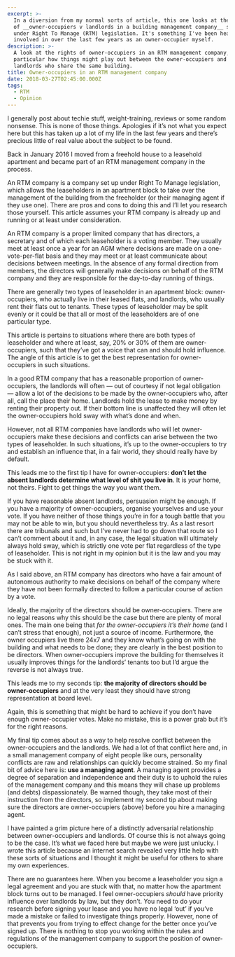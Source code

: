 ```yaml
---
excerpt: >-
  In a diversion from my normal sorts of article, this one looks at the rights
  of __owner-occupiers v landlords in a building management company__ set up
  under Right To Manage (RTM) legislation. It's something I've been heavily
  involved in over the last few years as an owner-occupier myself.
description: >-
  A look at the rights of owner-occupiers in an RTM management company, in
  particular how things might play out between the owner-occupiers and the
  landlords who share the same building.
title: Owner-occupiers in an RTM management company
date: 2018-03-27T02:45:00.000Z
tags:
  - RTM
  - Opinion
---
```

I generally post about techie stuff, weight-training, reviews or some random nonsense. This is none of those things. Apologies if it’s not what you expect here but this has taken up a lot of my life in the last few years and there’s precious little of real value about the subject to be found.

Back in January 2016 I moved from a freehold house to a leasehold apartment and became part of an RTM management company in the process. 

An RTM company is a company set up under Right To Manage legislation, which allows the leaseholders in an apartment block to take over the management of the building from the freeholder (or their managing agent if they use one). There are pros and cons to doing this and I’ll let you research those yourself. This article assumes your RTM company is already up and running or at least under consideration.

An RTM company is a proper limited company that has directors, a secretary and of which each leaseholder is a voting member. They usually meet at least once a year for an AGM where decisions are made on a one-vote-per-flat basis and they may meet or at least communicate about decisions between meetings. In the absence of any formal direction from members, the directors will generally make decisions on behalf of the RTM company and they are responsible for the day-to-day running of things.

There are generally two types of leaseholder in an apartment block: owner-occupiers, who actually live in their leased flats, and landlords, who usually rent their flats out to tenants. These types of leaseholder may be split evenly or it could be that all or most of the leaseholders are of one particular type.

This article is pertains to situations where there are both types of leaseholder and where at least, say, 20% or 30% of them are owner-occupiers, such that they’ve got a voice that can and should hold influence. The angle of this article is to get the best representation for owner-occupiers in such situations.

In a good RTM company that has a reasonable proportion of owner-occupiers, the landlords will often — out of courtesy if not legal obligation — allow a lot of the decisions to be made by the owner-occupiers who, after all, call the place their home. Landlords hold the lease to make money by renting their property out. If their bottom line is unaffected they will often let the owner-occupiers hold sway with what’s done and when.

However, not all RTM companies have landlords who will let owner-occupiers make these decisions and conflicts can arise between the two types of leaseholder. In such situations, it’s up to the owner-occupiers to try and establish an influence that, in a fair world, they should really have by default.

This leads me to the first tip I have for owner-occupiers: **don’t let the absent landlords determine what level of shit you live in**. It is _your_ home, not theirs. Fight to get things the way you want them.

If you have reasonable absent landlords, persuasion might be enough. If you have a majority of owner-occupiers, organise yourselves and use your vote. If you have neither of those things you’re in for a tough battle that you may not be able to win, but you should nevertheless try. As a last resort there are tribunals and such but I’ve never had to go down that route so I can’t comment about it and, in any case, the legal situation will ultimately always hold sway, which is strictly one vote per flat regardless of the type of leaseholder. This is not right in my opinion but it is the law and you may be stuck with it.

As I said above, an RTM company has directors who have a fair amount of autonomous authority to make decisions on behalf of the company where they have not been formally directed to follow a particular course of action by a vote. 

Ideally, the majority of the directors should be owner-occupiers. There are no legal reasons why this should be the case but there are plenty of moral ones. The main one being that _for the owner-occupiers it’s their home_ (and I can’t stress that enough), not just a source of income. Furthermore, the owner occupiers live there 24x7 and they know what’s going on with the building and what needs to be done; they are clearly in the best position to be directors. When owner-occupiers improve the building for themselves it usually improves things for the landlords’ tenants too but I’d argue the reverse is not always true.

This leads me to my seconds tip: **the majority of directors should be owner-occupiers** and at the very least they should have strong representation at board level.

Again, this is something that might be hard to achieve if you don’t have enough owner-occupier votes. Make no mistake, this is a power grab but it’s for the right reasons.

My final tip comes about as a way to help resolve conflict between the owner-occupiers and the landlords. We had a lot of that conflict here and, in a small management company of eight people like ours, personality conflicts are raw and relationships can quickly become strained. So my final bit of advice here is: **use a managing agent**. A managing agent provides a degree of separation and independence and their duty is to uphold the rules of the management company and this means they will chase up problems (and  debts) dispassionately. Be warned though, they take most of their instruction from the directors, so implement my second tip about making sure the directors are owner-occupiers (above) before you hire a managing agent.

I have painted a grim picture here of a distinctly adversarial relationship between owner-occupiers and landlords. Of course this is not always going to be the case. It’s what we faced here but maybe we were just unlucky. I wrote this article because an internet search revealed very little help with these sorts of situations and I thought it might be useful for others to share my own experiences.

There are no guarantees here. When you become a leaseholder you sign a legal agreement and you are stuck with that, no matter how the apartment block turns out to be managed. I feel owner-occupiers _should_ have priority influence over landlords by law, but they don’t. You need to do your research before signing your lease and you have no legal ‘out’ if you’ve made a mistake or failed to investigate things properly. However, none of that prevents you from trying to effect change for the better once you’ve signed up. There is nothing to stop you working within the rules and regulations of the management company to support the position of owner-occupiers.

